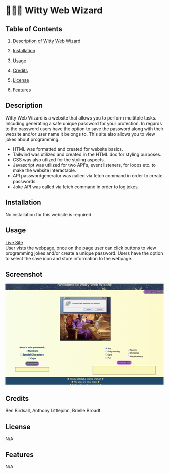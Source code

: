 # 🧙🏿‍♂️ Witty Web Wizard

## Table of Contents

1. [Description of Witty Web Wizard](#description)

2. [Installation](#installation)

3. [Usage](#usage)

4. [Credits](#credits)

5. [License](#license)

6. [Features](#features)

## Description
Witty Web Wizard is a website that allows you to perform multitple tasks. Inlcuding generating a safe unique password for your protection. In regards to the password users have the option to save the password along with their website and/or user name it belongs to. This site also allows you to view jokes about programming.

* HTML was formatted and created for website basics.
* Tailwind was utilized and created in the HTML doc for styling purposes.
* CSS was also utlized for the styling aspects.
* Javascript was utilized for two API's, event listeners, for loops etc. to make the website interactable. 
* API passwordgenerator was called via fetch command in order to create passwords.
* Joke API was called via fetch  command in order to log jokes.


## Installation
No installation for this website is required

## Usage
[Live Site](https://briellebroadt.github.io/Witty-Web-Wizard)<br>
User vists the webpage, once on the page user can click buttons to view programming jokes and/or create a unique password. Users have the option to select the save icon and store information to the webpage.

## Screenshot
![Screenshot 2023-08-14 witttty](assets/images/site-screenshot.png)


## Credits
Ben Birdsall, Anthony Littlejohn, Brielle Broadt

## License 
N/A
## Features
N/A
